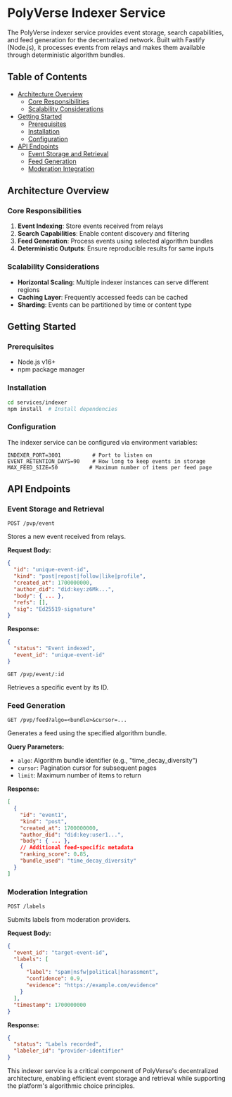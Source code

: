 












# PolyVerse Indexer Service

The PolyVerse indexer service provides event storage, search capabilities, and feed generation for the decentralized network. Built with Fastify (Node.js), it processes events from relays and makes them available through deterministic algorithm bundles.

## Table of Contents

- [Architecture Overview](#architecture-overview)
  - [Core Responsibilities](#core-responsibilities)
  - [Scalability Considerations](#scalability-considerations)
- [Getting Started](#getting-started)
  - [Prerequisites](#prerequisites)
  - [Installation](#installation)
  - [Configuration](#configuration)
- [API Endpoints](#api-endpoints)
  - [Event Storage and Retrieval](#event-storage-and-retrieval)
  - [Feed Generation](#feed-generation)
  - [Moderation Integration](#moderation-integration)

## Architecture Overview

### Core Responsibilities

1. **Event Indexing**: Store events received from relays
2. **Search Capabilities**: Enable content discovery and filtering
3. **Feed Generation**: Process events using selected algorithm bundles
4. **Deterministic Outputs**: Ensure reproducible results for same inputs

### Scalability Considerations

- **Horizontal Scaling**: Multiple indexer instances can serve different regions
- **Caching Layer**: Frequently accessed feeds can be cached
- **Sharding**: Events can be partitioned by time or content type

## Getting Started

### Prerequisites

- Node.js v16+
- npm package manager

### Installation

```bash
cd services/indexer
npm install  # Install dependencies
```

### Configuration

The indexer service can be configured via environment variables:

```
INDEXER_PORT=3001          # Port to listen on
EVENT_RETENTION_DAYS=90    # How long to keep events in storage
MAX_FEED_SIZE=50          # Maximum number of items per feed page
```

## API Endpoints

### Event Storage and Retrieval

`POST /pvp/event`

Stores a new event received from relays.

**Request Body:**
```json
{
  "id": "unique-event-id",
  "kind": "post|repost|follow|like|profile",
  "created_at": 1700000000,
  "author_did": "did:key:z6Mk...",
  "body": { ... },
  "refs": [],
  "sig": "Ed25519-signature"
}
```

**Response:**
```json
{
  "status": "Event indexed",
  "event_id": "unique-event-id"
}
```

`GET /pvp/event/:id`

Retrieves a specific event by its ID.

### Feed Generation

`GET /pvp/feed?algo=<bundle>&cursor=...`

Generates a feed using the specified algorithm bundle.

**Query Parameters:**
- `algo`: Algorithm bundle identifier (e.g., "time_decay_diversity")
- `cursor`: Pagination cursor for subsequent pages
- `limit`: Maximum number of items to return

**Response:**
```json
[
  {
    "id": "event1",
    "kind": "post",
    "created_at": 1700000000,
    "author_did": "did:key:user1...",
    "body": { ... },
    // Additional feed-specific metadata
    "ranking_score": 0.85,
    "bundle_used": "time_decay_diversity"
  }
]
```

### Moderation Integration

`POST /labels`

Submits labels from moderation providers.

**Request Body:**
```json
{
  "event_id": "target-event-id",
  "labels": [
    {
      "label": "spam|nsfw|political|harassment",
      "confidence": 0.9,
      "evidence": "https://example.com/evidence"
    }
  ],
  "timestamp": 1700000000
}
```

**Response:**
```json
{
  "status": "Labels recorded",
  "labeler_id": "provider-identifier"
}
```

This indexer service is a critical component of PolyVerse's decentralized architecture, enabling efficient event storage and retrieval while supporting the platform's algorithmic choice principles.






